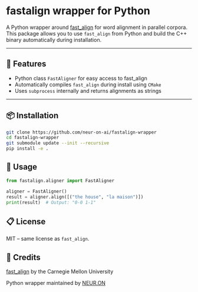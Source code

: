 fastalign wrapper for Python
==========

A Python wrapper around [fast_align](https://github.com/clab/fast_align) for word alignment in parallel corpora. This package allows you to use `fast_align` from Python and build the C++ binary automatically during installation.

---

## 🚀 Features

- Python class `FastAligner` for easy access to fast_align
- Automatically compiles `fast_align` during install using `CMake`
- Uses `subprocess` internally and returns alignments as strings

---

## 📦 Installation

```bash
git clone https://github.com/neur-on-ai/fastalign-wrapper
cd fastalign-wrapper
git submodule update --init --recursive
pip install -e .
```

## 🧠 Usage
````python
from fastalign.aligner import FastAligner

aligner = FastAligner()
result = aligner.align([("the house", "la maison")])
print(result)  # Output: "0-0 1-1"
````

## 📋 License

MIT – same license as `fast_align`.

## 🙏 Credits

[fast_align](https://github.com/clab/fast_align) by the Carnegie Mellon University

Python wrapper maintained by [NEUR.ON](https://neur-on.ai/)